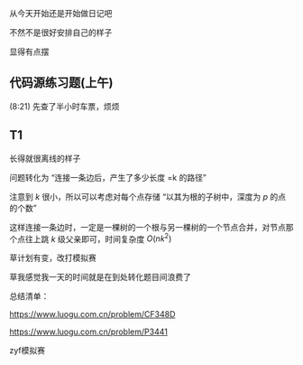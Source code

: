 从今天开始还是开始做日记吧

不然不是很好安排自己的样子

显得有点摆
## 代码源练习题(上午)

(8:21) 先查了半小时车票，烦烦

## T1

长得就很离线的样子

问题转化为 “连接一条边后，产生了多少长度 =k 的路径”

注意到 $k$ 很小，所以可以考虑对每个点存储 “以其为根的子树中，深度为 $p$ 的点的个数”

这样连接一条边时，一定是一棵树的一个根与另一棵树的一个节点合并，对节点那个点往上跳 $k$ 级父亲即可，时间复杂度 $O(nk^2)$


草计划有变，改打模拟赛



草我感觉我一天的时间就是在到处转化题目间浪费了








总结清单：

https://www.luogu.com.cn/problem/CF348D

https://www.luogu.com.cn/problem/P3441

zyf模拟赛